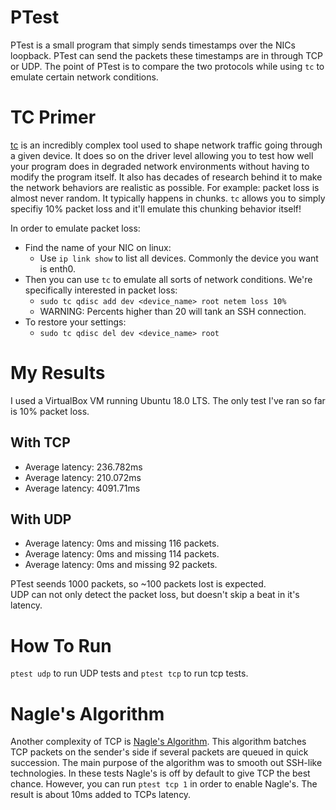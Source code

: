 # PTest
PTest is a small program that simply sends timestamps over the NICs loopback.
PTest can send the packets these timestamps are in through TCP or UDP.
The point of PTest is to compare the two protocols while using `tc` to emulate certain network conditions.

# TC Primer
[tc](https://man7.org/linux/man-pages/man8/tc.8.html) is an incredibly complex tool used to shape network traffic going through a given device. It does so on the driver level allowing you to test how well your program does in degraded network environments without having to modify the program itself. It also has decades of research behind it to make the network behaviors are realistic as possible. For example: packet loss is almost never random. It typically happens in chunks. `tc` allows you to simply specifiy 10% packet loss and it'll emulate this chunking behavior itself!

In order to emulate packet loss:
- Find the name of your NIC on linux:
    - Use `ip link show` to list all devices. Commonly the device you want is enth0.
- Then you can use `tc` to emulate all sorts of network conditions. We're specifically interested in packet loss:
    - `sudo tc qdisc add dev <device_name> root netem loss 10%`
    - WARNING: Percents higher than 20 will tank an SSH connection.
- To restore your settings:
    - `sudo tc qdisc del dev <device_name> root`
 
# My Results
I used a VirtualBox VM running Ubuntu 18.0 LTS. The only test I've ran so far is 10% packet loss.
## With TCP
- Average latency: 236.782ms
- Average latency: 210.072ms
- Average latency: 4091.71ms
## With UDP
- Average latency: 0ms and missing 116 packets.
- Average latency: 0ms and missing 114 packets.
- Average latency: 0ms and missing 92 packets.

PTest seends 1000 packets, so ~100 packets lost is expected.\
UDP can not only detect the packet loss, but doesn't skip a beat in it's latency.

# How To Run
`ptest udp` to run UDP tests and `ptest tcp` to run tcp tests.

# Nagle's Algorithm
Another complexity of TCP is [Nagle's Algorithm](https://en.wikipedia.org/wiki/Nagle%27s_algorithm). This algorithm batches TCP packets on the sender's side if several packets are queued in quick succession. The main purpose of the algorithm was to smooth out SSH-like technologies. In these tests Nagle's is off by default to give TCP the best chance. However, you can run `ptest tcp 1` in order to enable Nagle's. The result is about 10ms added to TCPs latency.